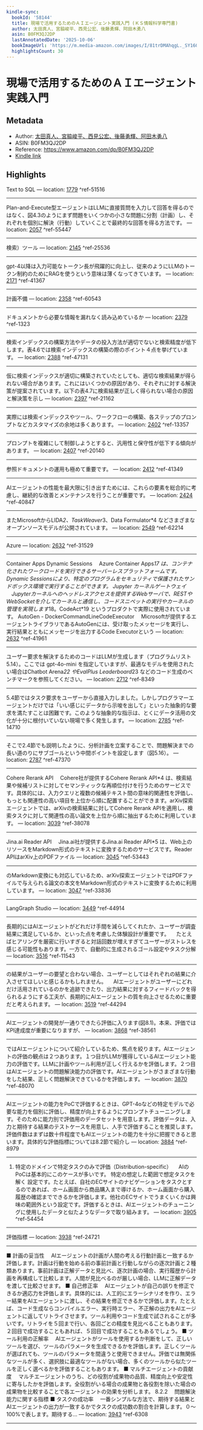 ```yaml
---
kindle-sync:
  bookId: '58144'
  title: 現場で活用するためのＡＩエージェント実践入門 (ＫＳ情報科学専門書)
  author: 太田真人、宮脇峻平、西見公宏、後藤勇輝、阿田木勇八
  asin: B0FM3QJ2DP
  lastAnnotatedDate: '2025-10-06'
  bookImageUrl: 'https://m.media-amazon.com/images/I/81trDMAhqgL._SY160.jpg'
  highlightsCount: 30
---
```

# 現場で活用するためのＡＩエージェント実践入門
## Metadata
* Author: [太田真人、宮脇峻平、西見公宏、後藤勇輝、阿田木勇八](https://www.amazon.comundefined)
* ASIN: B0FM3QJ2DP
* Reference: https://www.amazon.com/dp/B0FM3QJ2DP
* [Kindle link](kindle://book?action=open&asin=B0FM3QJ2DP)

## Highlights
Text to SQL — location: [1779](kindle://book?action=open&asin=B0FM3QJ2DP&location=1779) ^ref-51516

---
Plan-and-Execute型エージェントはLLMに直接質問を入力して回答を得るのではなく、図4.3のようにまず問題をいくつかの小さな問題に分割（計画）し、それぞれを個別に解決（行動）していくことで最終的な回答を得る方法です。 — location: [2057](kindle://book?action=open&asin=B0FM3QJ2DP&location=2057) ^ref-55447

---
検索）ツール — location: [2145](kindle://book?action=open&asin=B0FM3QJ2DP&location=2145) ^ref-25536

---
gpt-4以降は入力可能なトークン長が飛躍的に向上し、従来のようにLLMのトークン制約のためにRAGを使うという意味は薄くなってきています。 — location: [2171](kindle://book?action=open&asin=B0FM3QJ2DP&location=2171) ^ref-41367

---
計画不備 — location: [2358](kindle://book?action=open&asin=B0FM3QJ2DP&location=2358) ^ref-60543

---
ドキュメントから必要な情報を漏れなく読み込めているか — location: [2379](kindle://book?action=open&asin=B0FM3QJ2DP&location=2379) ^ref-1323

---
検索インデックスの構築方法やデータの投入方法が適切でないと検索精度が低下します。表4.6では検索インデックスの構築の際のポイント４点を挙げています。 — location: [2388](kindle://book?action=open&asin=B0FM3QJ2DP&location=2388) ^ref-47131

---
仮に検索インデックスが適切に構築されていたとしても、適切な検索結果が得られない場合があります。これにはいくつかの原因があり、それぞれに対する解決策が提案されています。以下の表4.7に検索結果が正しく得られない場合の原因と解決策を示し — location: [2397](kindle://book?action=open&asin=B0FM3QJ2DP&location=2397) ^ref-21162

---
実際には検索インデックスやツール、ワークフローの構築、各ステップのプロンプトなどカスタマイズの余地は多くあります。 — location: [2402](kindle://book?action=open&asin=B0FM3QJ2DP&location=2402) ^ref-13357

---
プロンプトを複雑にして制御しようとすると、汎用性と保守性が低下する傾向があります。 — location: [2407](kindle://book?action=open&asin=B0FM3QJ2DP&location=2407) ^ref-20140

---
参照ドキュメントの運用も極めて重要です。 — location: [2412](kindle://book?action=open&asin=B0FM3QJ2DP&location=2412) ^ref-41349

---
AIエージェントの性能を最大限に引き出すためには、これらの要素を総合的に考慮し、継続的な改善とメンテナンスを行うことが重要です。 — location: [2424](kindle://book?action=open&asin=B0FM3QJ2DP&location=2424) ^ref-40847

---
またMicrosoftからLIDA*2、TaskWeaver*3、Data Formulator*4 などさまざまなオープンソースモデルが公開されています。 — location: [2549](kindle://book?action=open&asin=B0FM3QJ2DP&location=2549) ^ref-62214

---

Azure — location: [2632](kindle://book?action=open&asin=B0FM3QJ2DP&location=2632) ^ref-31529

---
Container Apps Dynamic Sessions 　Azure Container Apps*17 は、コンテナ化されたワークロードを実行できるサーバーレスプラットフォームです。Dynamic Sessionsにより、特定のプログラムをセキュリティで保護されたサンドボックス環境で実行することができます。 Jupyter カーネルゲートウェイ 　Jupyterカーネルへのヘッドレスアクセスを提供するWebサーバで、RESTやWebSocketを介してカーネルと通信し、コードスニペットの実行やカーネルの管理を実現します*18。CodeAct*19 というプロダクトで実際に使用されています。 AutoGen - DockerCommandLineCodeExecutor 　Microsoftが提供するエージェントライブラリであるAutoGenには、受け取ったメッセージを実行し、実行結果とともにメッセージを出力するCode Executorという — location: [2632](kindle://book?action=open&asin=B0FM3QJ2DP&location=2632) ^ref-41961

---
ユーザー要求を解決するためのコードはLLMが生成します（プログラムリスト5.14）。ここでは gpt-4o-mini を指定していますが、最適なモデルを使用されたい場合はChatbot Arena*22 やEvalPlus Leaderboard*23 などのコード生成のベンチマークを参照してください。 — location: [2712](kindle://book?action=open&asin=B0FM3QJ2DP&location=2712) ^ref-8349

---
5.4節ではタスク要求をユーザーから直接入力しました。しかしプログラマーエージェントだけでは「いい感じにデータから示唆を出して」といった抽象的な要求を満たすことは困難です。このような抽象的な指示は、とくにデータ活用の文化が十分に根付いていない現場で多く発生します。 — location: [2785](kindle://book?action=open&asin=B0FM3QJ2DP&location=2785) ^ref-14710

---
そこで2.4節でも説明したように、分析計画を立案することで、問題解決までの長い道のりにサブゴールという中間ポイントを設定します（図5.16）。 — location: [2787](kindle://book?action=open&asin=B0FM3QJ2DP&location=2787) ^ref-47370

---
Cohere Rerank API 　Cohere社が提供するCohere Rerank API*4 は、検索結果や候補リストに対してセマンティックな再順位付けを行うためのサービスです。具体的には、入力クエリと複数の候補テキスト間の意味的関連性を評価し、もっとも関連性の高い項目を上位から順に配置することができます。arXiv探索エージェントでは、arXivの検索結果に対してCohere Rerank APIを適用し、検索タスクに対して関連性の高い論文を上位から順に抽出するために利用しています。 — location: [3039](kindle://book?action=open&asin=B0FM3QJ2DP&location=3039) ^ref-38078

---
Jina.ai Reader API 　Jina.ai社が提供するJina.ai Reader API*5 は、Web上のリソースをMarkdown形式のテキストに変換するためのサービスです。Reader APIはarXiv上のPDFファイル — location: [3045](kindle://book?action=open&asin=B0FM3QJ2DP&location=3045) ^ref-53443

---
のMarkdown変換にも対応しているため、arXiv探索エージェントではPDFファイルで与えられる論文の本文をMarkdown形式のテキストに変換するために利用しています。 — location: [3047](kindle://book?action=open&asin=B0FM3QJ2DP&location=3047) ^ref-33836

---
LangGraph Studio — location: [3449](kindle://book?action=open&asin=B0FM3QJ2DP&location=3449) ^ref-44914

---
長期的にはAIエージェントがどれだけ手間を減らしてくれたか、ユーザーが調査結果に満足しているか、といった点を考慮した体験設計が重要です。 　たとえばヒアリングを厳密に行いすぎると対話回数が増えすぎてユーザーがストレスを感じる可能性もあります。一方で、自動的に生成されるゴール設定やタスク分解 — location: [3516](kindle://book?action=open&asin=B0FM3QJ2DP&location=3516) ^ref-11543

---
の結果がユーザーの要望と合わない場合、ユーザーとしてはそれぞれの結果に介入させてほしいと感じるかもしれません。 　AIエージェントがユーザーにどれだけ活用されているのかを追跡できたり、出力結果に対するフィードバックを得られるようにする工夫が、長期的にAIエージェントの質を向上させるために重要だと考えられます。 — location: [3519](kindle://book?action=open&asin=B0FM3QJ2DP&location=3519) ^ref-44294

---
AIエージェントの開発が一通りできたら評価に入ります(図8.1)。本来、評価ではKPI達成度が重要になりますが、 — location: [3868](kindle://book?action=open&asin=B0FM3QJ2DP&location=3868) ^ref-38561

---
ではAIエージェントについて紹介しているため、焦点を絞ります。AIエージェントの評価の観点は２つあります。１つ目がLLMが獲得しているAIエージェント能力の評価です。LLMに計画やツール利用が正しく行えるかを評価します。２つ目はAIエージェントの問題解決能力の評価です。AIエージェントがさまざまな行動をした結果、正しく問題解決できているかを評価します。 — location: [3870](kindle://book?action=open&asin=B0FM3QJ2DP&location=3870) ^ref-48070

---
AIエージェントの能力をPoCで評価するときは、GPT-4oなどの特定モデルで必要な能力を個別に評価し、精度が向上するようにプロンプトチューニングします。そのために能力別で評価用のデータセットを用意します。評価データは、入力と期待する結果のテストケースを用意し、人手で評価することを推奨します。評価件数はまずは数十件程度でもAIエージェントの能力を十分に把握できると思います。具体的な評価指標については8.2節で紹介し — location: [3884](kindle://book?action=open&asin=B0FM3QJ2DP&location=3884) ^ref-8979

---
1. 特定のドメインで特定タスクのみで評価（Distribution-specific） 　AIのPoCは基本的にこのケースが多いです。 特定の想定した範囲で想定タスクを解く 設定です。たとえば、自社のECサイトのナビゲーションをタスクとするのであれば、ホーム画面から商品購入まで導けるか、ホーム画面から購入履歴の確認までできるかを評価します。他社のECサイトでうまくいくかは興味の範囲外という設定です。評価するときは、AIエージェントのチューニングに使用したデータと似たようなデータで取り組みます。 — location: [3905](kindle://book?action=open&asin=B0FM3QJ2DP&location=3905) ^ref-54454

---
評価指標 — location: [3938](kindle://book?action=open&asin=B0FM3QJ2DP&location=3938) ^ref-24721

---
■ 計画の妥当性 　AIエージェントの計画が人間の考える行動計画と一致するか評価します。計画は行動を始める前の事前計画と行動しながらの逐次計画と２種類あります。事前計画は正解データと見比べ、逐次計画の場合、実行履歴から計画を再構成して比較します。人間が見比べるのが厳しい場合、LLMに正解データを渡して比較させます。 ■ 自己修正率 　AIエージェントが自己の誤りを修正できるか適応力を評価します。具体的には、人工的にエラーシナリオを作り、エラー結果をAIエージェントに渡し、その結果を修正できるかで評価します。たとえば、コード生成ならコンパイルエラー、実行時エラー、不正解の出力をAIエージェントに返してリトライさせます。ツール利用やコード生成で試されることが多いです。リトライを５回まで行い、各回ごとの精度を見比べることもあります。２回目で成功することもあれば、５回目で成功することもあるでしょう。 ■ ツール利用の正解率 　AIエージェントがツールを使用するか判断をして、正しいツールを選び、ツールのパラメータを生成できるかを評価します。正しくツールが選ばれても、ツールのパラメータを間違うと使用できません。評価では無関係なツールが多く、選択肢に最適なツールがない場合、多くのツールから似たツールを正しく選べるかを評価することもあります。 ■ マルチエージェントの貢献度 　マルチエージェントのうち、どの役割が成果物の品質、精度向上や安定性に寄与したかを評価します。全役割がいる場合の成果物と各役割を除いた場合の成果物を比較することで各エージェントの効果を分析します。 8.2.2 　問題解決能力に関する指標 ■ タスクの成功率 　一番シンプルな方法で、期待する結果とAIエージェントの出力が一致するかでタスクの成功数の割合を計算します。０～100%で表します。期待する… — location: [3943](kindle://book?action=open&asin=B0FM3QJ2DP&location=3943) ^ref-6308

---
